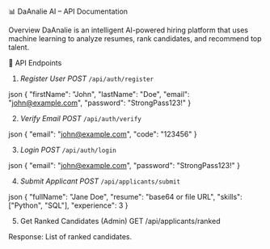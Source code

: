  📊 DaAnalie AI – API Documentation

Overview
DaAnalie is an intelligent AI-powered hiring platform that uses machine learning to analyze resumes, rank candidates, and recommend top talent.


📡 API Endpoints

1. *Register User*
*POST* `/api/auth/register`

json
{
  "firstName": "John",
  "lastName": "Doe",
  "email": "john@example.com",
  "password": "StrongPass123!"
}



2. *Verify Email*
*POST* `/api/auth/verify`

json
{
  "email": "john@example.com",
  "code": "123456"
}



3. *Login*
*POST* `/api/auth/login`

json
{
  "email": "john@example.com",
  "password": "StrongPass123!"
}


4. *Submit Applicant*
*POST* `/api/applicants/submit`

json
{
  "fullName": "Jane Doe",
  "resume": "base64 or file URL",
  "skills": ["Python", "SQL"],
  "experience": 3
}


 5. Get Ranked Candidates (Admin)
GET /api/applicants/ranked

Response: List of ranked candidates.